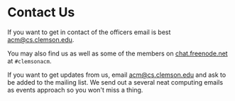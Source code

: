 Contact Us
====================

If you want to get in contact of the officers email is best <acm@cs.clemson.edu>.

You may also find us as well as some of the members on [chat.freenode.net][] at `#clemsonacm`.

If you want to get updates from us, email <acm@cs.clemson.edu> and ask to be added to the mailing list.
We send out a several neat computing emails as events approach so you won't miss a thing.

[chat.freenode.net]: www.freenode.net

